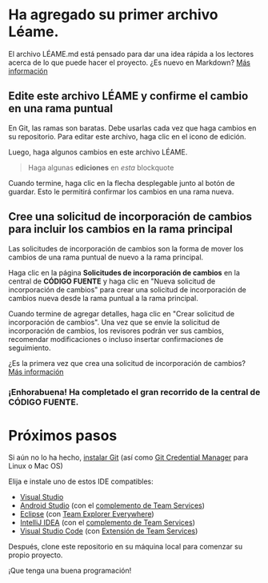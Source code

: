 # Ha agregado su primer archivo Léame.
El archivo LÉAME.md está pensado para dar una idea rápida a los lectores acerca de lo que puede hacer el proyecto. ¿Es nuevo en Markdown? [Más información](http://go.microsoft.com/fwlink/p/?LinkId=524306&clcid=0xc0a)

## Edite este archivo LÉAME y confirme el cambio en una rama puntual
En Git, las ramas son baratas. Debe usarlas cada vez que haga cambios en su repositorio. Para editar este archivo, haga clic en el icono de edición.

Luego, haga algunos cambios en este archivo LÉAME.

> Haga algunas **ediciones** en _esta_ blockquote 

Cuando termine, haga clic en la flecha desplegable junto al botón de guardar. Esto le permitirá confirmar los cambios en una rama nueva.

## Cree una solicitud de incorporación de cambios para incluir los cambios en la rama principal
Las solicitudes de incorporación de cambios son la forma de mover los cambios de una rama puntual de nuevo a la rama principal.

Haga clic en la página **Solicitudes de incorporación de cambios** en la central de **CÓDIGO FUENTE** y haga clic en "Nueva solicitud de incorporación de cambios" para crear una solicitud de incorporación de cambios nueva desde la rama puntual a la rama principal.

Cuando termine de agregar detalles, haga clic en "Crear solicitud de incorporación de cambios". Una vez que se envíe la solicitud de incorporación de cambios, los revisores podrán ver sus cambios, recomendar modificaciones o incluso insertar confirmaciones de seguimiento.

¿Es la primera vez que crea una solicitud de incorporación de cambios? [Más información](http://go.microsoft.com/fwlink/?LinkId=533211&clcid=0xc0a)

### ¡Enhorabuena! Ha completado el gran recorrido de la central de CÓDIGO FUENTE.

# Próximos pasos

Si aún no lo ha hecho, [instalar Git](http://git-scm.com/downloads) (así como [Git Credential Manager](https://java.visualstudio.com/Downloads/gitcredentialmanager/Index) para Linux o Mac OS)

Elija e instale uno de estos IDE compatibles:
* [Visual Studio](http://go.microsoft.com/fwlink/?LinkId=309297&clcid=0xc0a&slcid=0xc0a)
* [Android Studio](https://developer.android.com/studio) (con el [complemento de Team Services](https://java.visualstudio.com/Downloads/intellijplugin/Index))
* [Eclipse](http://www.eclipse.org/downloads) (con [Team Explorer Everywhere](https://java.visualstudio.com/Downloads/eclipseplugin/Index))
* [IntelliJ IDEA](https://www.jetbrains.com/idea/download) (con el [complemento de Team Services](https://java.visualstudio.com/Downloads/intellijplugin/Index))
* [Visual Studio Code](https://code.visualstudio.com/Download) (con [Extensión de Team Services](https://java.visualstudio.com/Downloads/visualstudiocode/Index))

Después, clone este repositorio en su máquina local para comenzar su propio proyecto.

¡Que tenga una buena programación!
